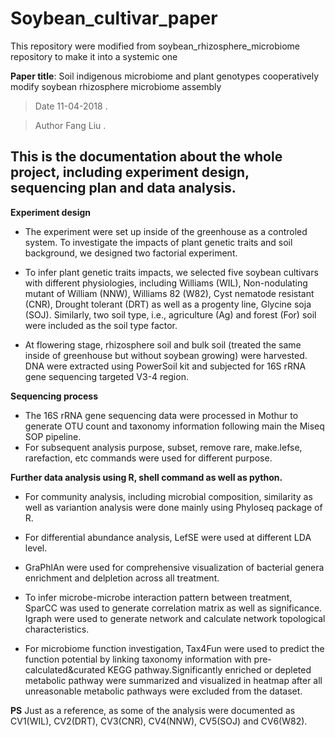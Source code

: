# Soybean_cultivar_paper
This repository were modified from soybean_rhizosphere_microbiome repository to make it into a systemic one


**Paper title**: Soil indigenous microbiome and plant genotypes cooperatively modify soybean rhizosphere microbiome assembly
  
> Date 11-04-2018 . 

> Author Fang Liu . 

This is the documentation about the whole project, including experiment design, sequencing plan and data analysis.
------

**Experiment design**

 * The experiment were set up inside of the greenhouse as a controled system. To investigate the impacts of plant genetic traits and soil background, we designed two factorial experiment.
 * To infer plant genetic traits impacts, we selected five soybean cultivars with different physiologies, including Williams (WIL), Non-nodulating mutant of William (NNW), Williams 82 (W82), Cyst nematode resistant (CNR), Drought tolerant (DRT) as well as a progenty line, Glycine soja (SOJ). Similarly, two soil type, i.e., agriculture (Ag) and forest (For) soil were included as the soil type factor.

 * At flowering stage, rhizosphere soil and bulk soil (treated the same inside of greenhouse but without soybean growing) were harvested. DNA were extracted using PowerSoil kit and subjected for 16S rRNA gene sequencing targeted V3-4 region.

**Sequencing process**

 * The 16S rRNA gene sequencing data were processed in Mothur to generate OTU count and taxonomy information following main the Miseq SOP pipeline.
 * For subsequent analysis purpose, subset, remove rare, make.lefse, rarefaction, etc commands were used for different purpose.

**Further data analysis using R, shell command as well as python.**

 * For community analysis, including microbial composition, similarity as well as variantion analysis were done mainly using Phyloseq package of R.

 * For differential abundance analysis, LefSE were used at different LDA level.

 * GraPhlAn were used for comprehensive visualization of bacterial genera enrichment and delpletion across all treatment.

 * To infer microbe-microbe interaction pattern between treatment, SparCC was used to generate correlation matrix as well as significance. Igraph were used to generate network and calculate network topological characteristics.

 * For microbiome function investigation, Tax4Fun were used to predict the function potential by linking taxonomy information with pre-calculated&curated KEGG pathway.Significantly enriched or depleted metabolic pathway were summarized and visualized in heatmap after all unreasonable metabolic pathways were excluded from the dataset.

**PS** Just as a reference, as some of the analysis were documented as CV1(WIL), CV2(DRT), CV3(CNR), CV4(NNW), CV5(SOJ) and CV6(W82).


